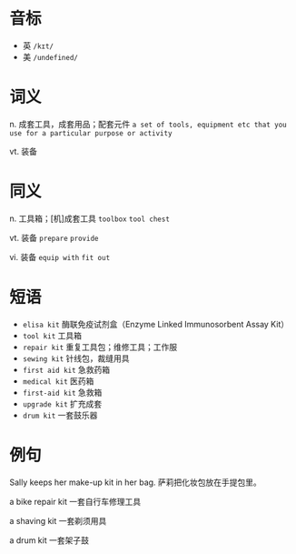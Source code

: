 # 音标

- 英 `/kɪt/`
- 美 `/undefined/`

# 词义

n. 成套工具，成套用品；配套元件
`a set of tools, equipment etc that you use for a particular purpose or activity`

vt. 装备


# 同义

n. 工具箱；[机]成套工具
`toolbox` `tool chest`

vt. 装备
`prepare` `provide`

vi. 装备
`equip with` `fit out`

# 短语

- `elisa kit` 酶联免疫试剂盒（Enzyme Linked Immunosorbent Assay Kit）
- `tool kit` 工具箱
- `repair kit` 重复工具包；维修工具；工作服
- `sewing kit` 针线包，裁缝用具
- `first aid kit` 急救药箱
- `medical kit` 医药箱
- `first-aid kit` 急救箱
- `upgrade kit` 扩充成套
- `drum kit` 一套鼓乐器

# 例句

Sally keeps her make-up kit in her bag.
萨莉把化妆包放在手提包里。

a bike repair kit
一套自行车修理工具

a shaving kit
一套剃须用具

a drum kit
一套架子鼓


